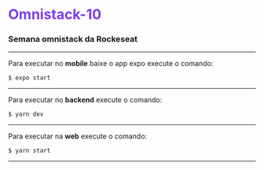 <h1 style="color:#7d40e7;">Omnistack-10</span>

### Semana omnistack da Rockeseat

---

Para executar no **mobile** baixe o app expo execute o comando:

```
$ expo start
```
---

Para executar no **backend** execute o comando:

```
$ yarn dev
```
---
Para executar na **web** execute o comando:

```
$ yarn start
```
---
